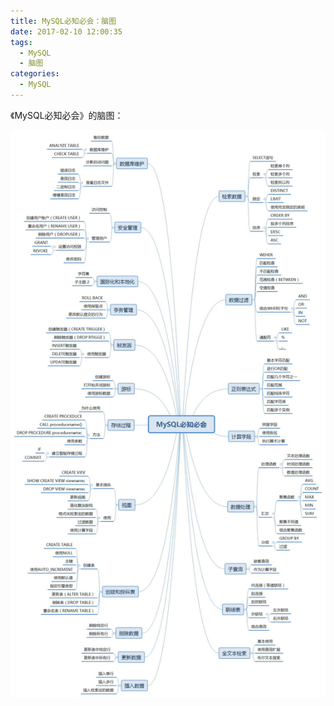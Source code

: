```yaml
---
title: MySQL必知必会：脑图
date: 2017-02-10 12:00:35
tags:
  - MySQL
  - 脑图
categories:
  - MySQL
---
```


《MySQL必知必会》的脑图：

![MySQL必知必会](/images/MySQL必知必会/MySQL必知必会.jpg)